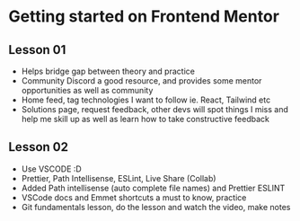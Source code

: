 # Getting started on Frontend Mentor

## Lesson 01

- Helps bridge gap between theory and practice
- Community Discord a good resource, and provides some mentor opportunities as well as community
- Home feed, tag technologies I want to follow ie. React, Tailwind etc
- Solutions page, request feedback, other devs will spot things I miss and help me skill up as well as learn how to take constructive feedback

## Lesson 02

- Use VSCODE :D
- Prettier, Path Intellisense, ESLint, Live Share (Collab)
- Added Path intellisense (auto complete file names) and Prettier ESLINT
- VSCode docs and Emmet shortcuts a must to know, practice
- Git fundamentals lesson, do the lesson and watch the video, make notes
